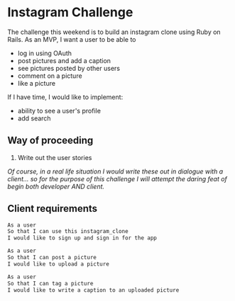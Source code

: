 Instagram Challenge
===================

The challenge this weekend is to build an instagram clone using Ruby on Rails.
As an MVP, I want a user to be able to
  
  * log in using OAuth
  * post pictures and add a caption
  * see pictures posted by other users
  * comment on a picture
  * like a picture

If I have time, I would like to implement:

  * ability to see a user's profile
  * add search


Way of proceeding
-----------------

  1. Write out the user stories 

*Of course, in a real life situation I would write these out in dialogue with a client... so for the purpose of this challenge I will attempt the daring feat of begin both developer AND client.*

Client requirements
-------------------
```bash
As a user
So that I can use this instagram_clone
I would like to sign up and sign in for the app

As a user
So that I can post a picture
I would like to upload a picture

As a user
So that I can tag a picture
I would like to write a caption to an uploaded picture
```
